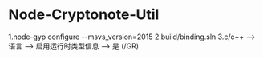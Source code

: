Node-Cryptonote-Util
====================
1.node-gyp configure --msvs_version=2015
2.build/binding.sln
3.c/c++ --> 语言 --> 启用运行时类型信息 --> 是 (/GR)